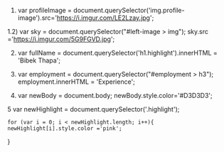 1) var profileImage = document.querySelector('img.profile-image').src='https://i.imgur.com/LE2Lzay.jpg';

1.2) var sky = document.querySelector("#left-image > img"); sky.src ='https://i.imgur.com/5G9FGVD.jpg';

2) var fullName = document.querySelector('h1.highlight').innerHTML = 'Bibek Thapa';

3) var employment = document.querySelector("#employment > h3"); employment.innerHTML = 'Experience';

4) var newBody = document.body; newBody.style.color='#D3D3D3';

5  var newHighlight = document.querySelector('.highlight');

    for (var i = 0; i < newHighlight.length; i++){
    newHighlight[i].style.color ='pink';
  }
